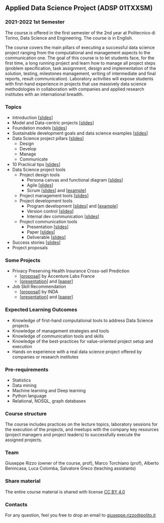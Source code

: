 ## Applied Data Science Project (ADSP 01TXXSM) 

### 2021-2022 1st Semester 

The course is offered in the first semester of the 2nd year at Politecnico di Torino, Data Science and Engineering. The course is in English. 

The course covers the main pillars of executing a successful data science project ranging from the computational and management aspects to the communication one.
The goal of this course is to let students face, for the first time, a long running project and learn how to manage all project steps (problem specification, task assignment, design and implementation of the solution, testing, milestones management, writing of intermediate and final reports, result communication).
Laboratory activities will expose students with first-hand experience in projects that use massively data science methodologies in collaboration with companies and applied research institutes with an international breadth.


### Topics

- Introduction [[slides](https://adsp-polito.github.io/2021/L1%20-%20ADSP%20-%20Intro.pdf)]
- Model and Data-centric projects [[slides](https://adsp-polito.github.io/2021/L2%20-%20ADSP%20-%20Model%20&%20Data%20centric.pdf)]
- Foundation models [[slides](https://adsp-polito.github.io/2021/L3%20-%20ADSP%20-%20Foundation%20models.pdf)]
- Sustainable development goals and data science examples [[slides](https://adsp-polito.github.io/2021/L4%20-%20ADSP%20-%20SGDs%20and%20data%20science%20project%20examples.pdf)]
- Data Science project pillars [[slides](https://adsp-polito.github.io/2021/L5%20-%20ADSP%20-%20Pillars.pdf)] 
  - Design 
  - Develop
  - Manage
  - Communicate
- 10 Practical tips [[slides](https://adsp-polito.github.io/2021/L6%20-%20ADSP%20-%2010%20practical%20tips.pdf)]
- Data Science project tools
  - Project design tools
    - Persona canvas and functional diagram [[slides](https://adsp-polito.github.io/2021/L7%20-%20ADSP%20-%20Project%20design%20tools.pdf)]
    - Agile [[slides](https://adsp-polito.github.io/2021/L8%20-%20ADSP%20-%20AgileSwDev.pdf)]
    - Scrum [[slides](https://adsp-polito.github.io/2021/L10%20-%20ADSP%20-%20Scrum.pdf)] and [[example](https://adsp-polito.github.io/2021/OfficeQueueManagement.pdf)]   
  - Project management tools [[slides](https://adsp-polito.github.io/2021/L9%20-%20ADSP%20-%20Project%20management%20tools.pdf)]
  - Project development tools 
    - Program development [[slides](https://adsp-polito.github.io/2021/L11%20-%20ADSP%20-%20Project%20development%20tools%20I.pdf)] and [[example](Simple%20Sentiment%20Analysis.ipynb)] 
    - Version control [[slides](https://adsp-polito.github.io/2021/L12%20-%20ADSP%20-%20Project%20development%20tools%20II.pdf)]
    - Internal dev communication [[slides](https://adsp-polito.github.io/2021/L13%20-%20ADSP%20-%20Project%20development%20tools%20III.pdf)]
  - Project communication tools
    - Presentation [[slides](https://adsp-polito.github.io/2021/L16%20-%20ADSP%20-%20Project%20communication%20tools%20I.pdf)]
    - Paper [[slides](https://adsp-polito.github.io/2021/L17%20-%20ADSP%20-%20Project%20communication%20tools%20II.pdf)]
    - Deliverable [[slides](https://adsp-polito.github.io/2021/L18%20-%20ADSP%20-%20Project%20communication%20tools%20III.pdf)]
- Success stories [[slides](https://adsp-polito.github.io/2021/L19%20-%20ADSP%20-%20Success%20stories.pdf)]
- Project proposals

### Some Projects
- Privacy Preserving Health Insurance Cross-sell Prediction
  - [[proposal](https://adsp-polito.github.io/2021/projects/ADSP%20Accenture%20Labs.pdf)] by Accenture Labs France
  - [[presentation](https://adsp-polito.github.io/2021/projects/ADSP%20Acc%20Presentation.pdf)] and [[paper](https://adsp-polito.github.io/2021/projects/ADSP%20Acc%20Paper.pdf)]
- Job Skill Recommendation
  - [[proposal](https://adsp-polito.github.io/2021/projects/ADSP%20INDA.pdf)] by INDA
  - [[presentation](https://adsp-polito.github.io/2021/projects/ADSP%20INDA%20Presentation.pdf)] and [[paper](https://adsp-polito.github.io/2021/projects/ADSP%20INDA%20Paper.pdf)]

### Expected Learning Outcomes 
- Knowledge of first-hand computational tools to address Data Science projects  
- Knowledge of management strategies and tools
- Knowledge of communication tools and skills
- Knowledge of the best-practices for value-oriented project setup and execution
- Hands on experience with a real data science project offered by companies or research institutes

### Pre-requirements 
- Statistics
- Data mining
- Machine learning and Deep learning 
- Python language
- Relational, NOSQL, graph databases

### Course structure 
The course includes practices on the lecture topics, laboratory sessions for the execution of the projects, and meetups with the company key resources (project managers and project leaders) to successfully execute the assigned projects.

### Team
Giuseppe Rizzo (owner of the course, prof), Marco Torchiano (prof), Alberto Benincasa, Luca Colomba, Salvatore Greco (teaching assistants)

### Share material
The entire course material is shared with license [CC BY 4.0](https://creativecommons.org/licenses/by/4.0/) 

### Contacts
For any question, feel you free to drop an email to <giuseppe.rizzo@polito.it>
